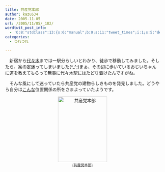```yaml
---
title: 共産党本部
author: kazu634
date: 2005-11-05
url: /2005/11/05/_182/
wordtwit_post_info:
  - 'O:8:"stdClass":13:{s:6:"manual";b:0;s:11:"tweet_times";i:1;s:5:"delay";i:0;s:7:"enabled";i:1;s:10:"separation";s:2:"60";s:7:"version";s:3:"3.7";s:14:"tweet_template";b:0;s:6:"status";i:2;s:6:"result";a:0:{}s:13:"tweet_counter";i:2;s:13:"tweet_log_ids";a:1:{i:0;i:2161;}s:9:"hash_tags";a:0:{}s:8:"accounts";a:1:{i:0;s:7:"kazu634";}}'
categories:
  - つれづれ

---
```

<div class="section">
<p>
    　新宿から<a href="http://map.yahoo.co.jp/pl?nl=35.40.45.741&el=139.42.17.082&la=1&fi=1&skey=%c2%e5%a1%b9%cc%da%b1%d8&sc=2" onclick="__gaTracker('send', 'event', 'outbound-article', 'http://map.yahoo.co.jp/pl?nl=35.40.45.741&el=139.42.17.082&la=1&fi=1&skey=%c2%e5%a1%b9%cc%da%b1%d8&sc=2', '代々木');" target="blank">代々木</a>までは一駅分らしいとわかり、徒歩で移動してみました。そしたら、案の定迷ってしまいました(^_^;)まぁ、その辺に歩いているおじいちゃんに道を教えてもらって無事に代々木駅にはたどり着けたんですがね。
</p></p> 
  
<p>
    　そんな風にして迷っていたら共産党の建物らしきものを発見しました。どうやら自分は<a href="http://map.yahoo.co.jp/pl?nl=35.40.41.592&el=139.42.25.747&la=1&fi=1&skey=%b6%a6%bb%ba%c5%de&sc=2" onclick="__gaTracker('send', 'event', 'outbound-article', 'http://map.yahoo.co.jp/pl?nl=35.40.41.592&el=139.42.25.747&la=1&fi=1&skey=%b6%a6%bb%ba%c5%de&sc=2', 'こんな');" target="blank">こんな</a>位置関係の所をさまよっていたようです。
</p>
  
<p>
<center>
<a href="http://image.blog.livedoor.jp/simoom634/imgs/5/c/5c5bb68e.jpg" onclick="__gaTracker('send', 'event', 'outbound-article', 'http://image.blog.livedoor.jp/simoom634/imgs/5/c/5c5bb68e.jpg', '(共産党本部)');" target="_blank"><img width="160" alt="共産党本部" src="http://image.blog.livedoor.jp/simoom634/imgs/5/c/5c5bb68e-s.jpg" class="pict" height="213" border="0" /><br /><small>(共産党本部)</small></a>
</center>
</p>
</div>